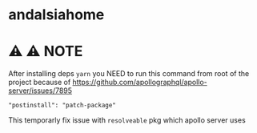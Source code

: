 # andalsiahome

# :warning: ⚠️ NOTE

After installing deps `yarn` you NEED to run this command from root of the project
because of https://github.com/apollographql/apollo-server/issues/7895

```
"postinstall": "patch-package"
```
This temporarly fix issue with `resolveable` pkg which apollo server uses